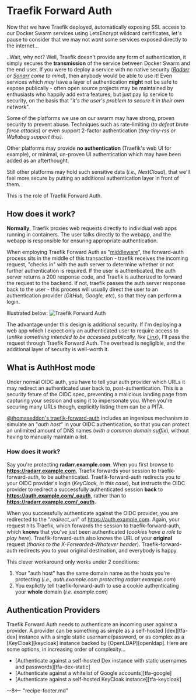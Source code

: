 # Traefik Forward Auth

Now that we have Traefik deployed, automatically exposing SSL access to our Docker Swarm services using LetsEncrypt wildcard certificates, let's pause to consider that we may not _want_ some services exposed directly to the internet...

..Wait, why not? Well, Traefik doesn't provide any form of authentication, it simply secures the **transmission** of the service between Docker Swarm and the end user. If you were to deploy a service with no native security (*[Radarr](/recipes/autopirate/radarr/) or [Sonarr](/recipes/autopirate/sonarr/) come to mind*), then anybody would be able to use it! Even services which _may_ have a layer of authentication **might** not be safe to expose publically - often open source projects may be maintained by enthusiasts who happily add extra features, but just pay lip service to security, on the basis that "*it's the user's problem to secure it in their own network*".

Some of the platforms we use on our swarm may have strong, proven security to prevent abuse. Techniques such as rate-limiting (*to defeat brute force attacks*) or even support 2-factor authentication (*tiny-tiny-rss or Wallabag support this)*.

Other platforms may provide **no authentication** (Traefik's web UI for example), or minimal, un-proven UI authentication which may have been added as an afterthought.

Still other platforms may hold such sensitive data (*i.e., NextCloud*), that we'll feel more secure by putting an additional authentication layer in front of them.

This is the role of Traefik Forward Auth.

## How does it work?

**Normally**, Traefik proxies web requests directly to individual web apps running in containers. The user talks directly to the webapp, and the webapp is responsible for ensuring appropriate authentication.

When employing Traefik Forward Auth as "[middleware](https://doc.traefik.io/traefik/middlewares/forwardauth/)", the forward-auth process sits in the middle of this transaction - traefik receives the incoming request, "checks in" with the auth server to determine whether or not further authentication is required. If the user is authenticated, the auth server returns a 200 response code, and Traefik is authorized to forward the request to the backend. If not, traefik passes the auth server response back to the user - this process will usually direct the user to an authentication provider (_GitHub, Google, etc_), so that they can perform a login.

Illustrated below:
![Traefik Forward Auth](../../images/traefik-forward-auth.png)

The advantage under this design is additional security. If I'm deploying a web app which I expect only an authenticated user to require access to (*unlike something intended to be accessed publically, like [Linx](/recipes/linx/)*), I'll pass the request through Traefik Forward Auth. The overhead is negligible, and the additional layer of security is well-worth it.

## What is AuthHost mode

Under normal OIDC auth, you have to tell your auth provider which URLs it may redirect an authenticated user back to, post-authentication. This is a security feture of the OIDC spec, preventing a malicious landing page from capturing your session and using it to impersonate you. When you're securing many URLs though, explicitly listing them can be a PITA.

[@thomaseddon's traefik-forward-auth](https://github.com/thomseddon/traefik-forward-auth) includes an ingenious mechanism to simulate an "_auth host_" in your OIDC authentication, so that you can protect an unlimited amount of DNS names (_with a common domain suffix_), without having to manually maintain a list.

### How does it work?

Say you're protecting **radarr.example.com**. When you first browse to **<https://radarr.example.com>**, Traefik forwards your session to traefik-forward-auth, to be authenticated. Traefik-forward-auth redirects you to your OIDC provider's login (_KeyCloak, in this case_), but instructs the OIDC provider to redirect a successfully authenticated session **back** to **<https://auth.example.com/_oauth>**, rather than to **<https://radarr.example.com/_oauth>**.

When you successfully authenticate against the OIDC provider, you are redirected to the "_redirect_uri_" of <https://auth.example.com>. Again, your request hits Traefik, which forwards the session to traefik-forward-auth, which **knows** that you've just been authenticated (_cookies have a role to play here_). Traefik-forward-auth also knows the URL of your **original** request (_thanks to the X-Forwarded-Whatever header_). Traefik-forward-auth redirects you to your original destination, and everybody is happy.

This clever workaround only works under 2 conditions:

1. Your "auth host" has the same domain name as the hosts you're protecting (_i.e., auth.example.com protecting radarr.example.com_)
2. You explictly tell traefik-forward-auth to use a cookie authenticating your **whole** domain (_i.e. example.com_)

## Authentication Providers

Traefik Forward Auth needs to authenticate an incoming user against a provider. A provider can be something as simple as a self-hosted [dex][tfa-dex] instance with a single static username/password, or as complex as a [KeyCloak][keycloak] instance backed by [OpenLDAP][openldap]. Here are some options, in increasing order of complexity...

* [Authenticate against a self-hosted Dex instance with static usernames and passwords][tfa-dex-static]
* [Authenticate against a whitelist of Google accounts][tfa-google]
* [Authenticate against a self-hosted KeyCloak instance][tfa-keycloak]

--8<-- "recipe-footer.md"

[^1]: Authhost mode is specifically handy for Google authentication, since Google doesn't permit wildcard redirect_uris, like [KeyCloak][keycloak] does.
